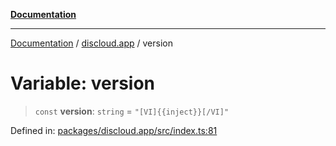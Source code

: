 [**Documentation**](../../README.md)

***

[Documentation](../../packages.md) / [discloud.app](../README.md) / version

# Variable: version

> `const` **version**: `string` = `"[VI]{{inject}}[/VI]"`

Defined in: [packages/discloud.app/src/index.ts:81](https://github.com/discloud/discloud.app/blob/e06d08869d94db25520cbe5fdcc3cdbc242fb0cb/packages/discloud.app/src/index.ts#L81)
